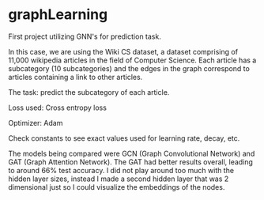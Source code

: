# graphLearning
First project utilizing GNN's for prediction task. 

In this case, we are using the Wiki CS dataset, a dataset comprising of 11,000 wikipedia articles in the field of Computer Science. Each article has a subcategory (10 subcategories) and the edges in the graph correspond to articles containing a link to other articles.

The task: predict the subcategory of each article.

Loss used: Cross entropy loss

Optimizer: Adam

Check constants to see exact values used for learning rate, decay, etc.

The models being compared were GCN (Graph Convolutional Network) and GAT (Graph Attention Network). The GAT had better results overall, leading to around 66% test accuracy. I did not play around too much with the hidden layer sizes, instead I made a second hidden layer that was 2 dimensional just so I could visualize the embeddings of the nodes.
